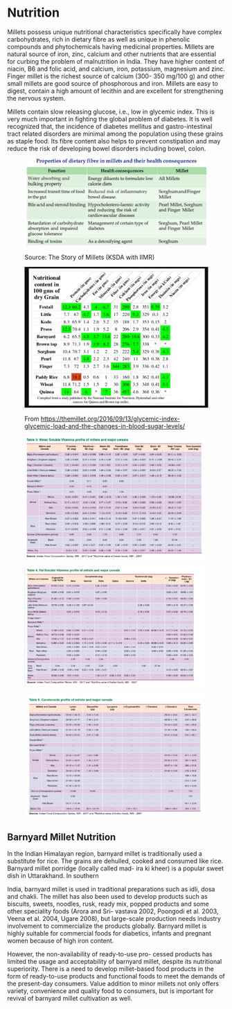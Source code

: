 # Nutrition

Millets possess unique nutritional characteristics specifically have complex carbohydrates, rich in dietary fibre as well as unique in phenolic compounds and phytochemicals having medicinal properties. Millets are natural source of iron, zinc, calcium and other nutrients that are essential for curbing the problem of malnutrition in India. They have higher content of niacin, B6 and folic acid, and calcium, iron, potassium, magnesium and zinc. Finger millet is the richest source of calcium (300- 350 mg/100 g) and other small millets are good source of phosphorous and iron. Millets are easy to digest, contain a high amount of lecithin and are excellent for strengthening the nervous system.

Millets contain slow releasing glucose, i.e., low in glycemic index. This is very much important in fighting the global problem of diabetes. It is well recognized that, the incidence of diabetes mellitus and gastro-intestinal tract related disorders are minimal among the population using these grains as staple food. Its fibre content also helps to prevent constipation and may reduce the risk of developing bowel disorders including bowel, colon.

<figure><img src="../../../.gitbook/assets/Screenshot 2023-04-26 at 9.37.24 AM.png" alt=""><figcaption><p>Source: The Story of Millets (KSDA with IIMR)</p></figcaption></figure>

<figure><img src="../../../.gitbook/assets/Screenshot 2023-04-18 at 3.08.42 PM.png" alt=""><figcaption><p>From <a href="https://themillet.org/2016/09/13/glycemic-index-glycemic-load-and-the-changes-in-blood-sugar-levels/">https://themillet.org/2016/09/13/glycemic-index-glycemic-load-and-the-changes-in-blood-sugar-levels/</a></p></figcaption></figure>

<figure><img src="../../../.gitbook/assets/image (42).png" alt=""><figcaption></figcaption></figure>

<figure><img src="../../../.gitbook/assets/image (33).png" alt=""><figcaption></figcaption></figure>

<figure><img src="../../../.gitbook/assets/image (21).png" alt=""><figcaption></figcaption></figure>



## Barnyard Millet Nutrition

In the Indian Himalayan region, barnyard millet is traditionally used a substitute for rice. The grains are dehulled, cooked and consumed like rice. Barnyard millet porridge (locally called mad- ira ki kheer) is a popular sweet dish in Uttarakhand. In southern

India, barnyard millet is used in traditional preparations such as idli, dosa and chakli. The millet has also been used to develop products such as biscuits, sweets, noodles, rusk, ready mix, popped products and some other speciality foods (Arora and Sri- vastava 2002, Poongodi et al. 2003, Veena et al. 2004, Ugare 2008), but large-scale production needs industry involvement to commercialize the products globally. Barnyard millet is highly suitable for commercial foods for diabetics, infants and pregnant women because of high iron content.&#x20;

However, the non-availability of ready-to-use pro- cessed products has limited the usage and acceptability of barnyard millet, despite its nutritional superiority. There is a need to develop millet-based food products in the form of ready-to-use products and functional foods to meet the demands of the present-day consumers. Value addition to minor millets not only offers variety, convenience and quality food to consumers, but is important for revival of barnyard millet cultivation as well.&#x20;
